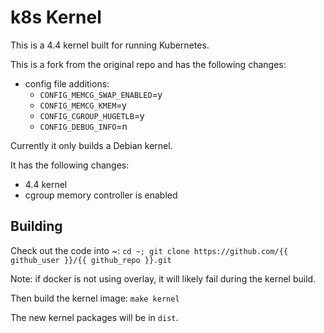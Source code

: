 # k8s Kernel

This is a 4.4 kernel built for running Kubernetes.

This is a fork from the original repo and has the following changes:
* config file additions:
    * `CONFIG_MEMCG_SWAP_ENABLED`=y
    * `CONFIG_MEMCG_KMEM`=y
    * `CONFIG_CGROUP_HUGETLB`=y
    * `CONFIG_DEBUG_INFO`=n

Currently it only builds a Debian kernel.

It has the following changes:
* 4.4 kernel
* cgroup memory controller is enabled


## Building
Check out the code into ~: `cd ~; git clone https://github.com/{{ github_user }}/{{ github_repo }}.git`

Note: if docker is not using overlay, it will likely fail during the kernel build.

Then build the kernel image: `make kernel`

The new kernel packages will be in `dist`.

